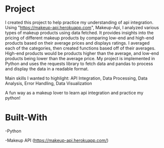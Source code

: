 # Project
I created this project to help practice my understanding of api integration. Using "https://makeup-api.herokuapp.com", Makeup-Api, I analyzed various types of makeup products using data fetched. It provides insights into the pricing of different makeup products by comparing low-end and high-end products based on their average prices and displays ratings. I averaged each of the categories, then created functions based off of their averages. High-end products would be products higher than the average, and low-end products being lower than the average price. My project is implemented in Python and uses the requests library to fetch data and pandas to process and display the data in a readable format. 

Main skills I wanted to highlight: API Integration, Data Processing, Data Analysis, Error Handling, Data Visualization

A fun way as a makeup lover to learn api integration and practice my python!

# Built-With
-Python

-Makeup API (https://makeup-api.herokuapp.com/)
